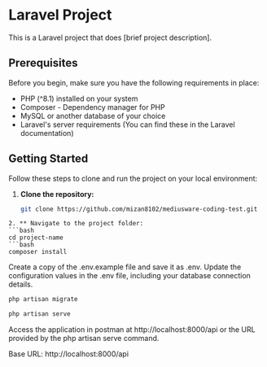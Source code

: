 # Laravel Project

This is a Laravel project that does [brief project description].

## Prerequisites

Before you begin, make sure you have the following requirements in place:

-   PHP (^8.1) installed on your system
-   Composer - Dependency manager for PHP
-   MySQL or another database of your choice
-   Laravel's server requirements (You can find these in the Laravel documentation)

## Getting Started

Follow these steps to clone and run the project on your local environment:

1. **Clone the repository:**

    ```bash
    git clone https://github.com/mizan8102/mediusware-coding-test.git
    ```

````
2. ** Navigate to the project folder:
```bash
cd project-name
```bash
composer install
````

Create a copy of the .env.example file and save it as .env. Update the configuration values in the .env file, including your database connection details.

```bash
php artisan migrate

```

```bash
php artisan serve

```


Access the application in postman at http://localhost:8000/api or the URL provided by the php artisan serve command.

Base URL: http://localhost:8000/api